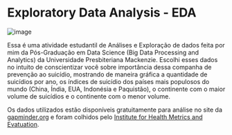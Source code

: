 # Exploratory Data Analysis - EDA
![image](https://user-images.githubusercontent.com/59674194/192119419-bf5a0638-39c2-4fef-bf26-427d0eddc440.png)

Essa é uma atividade estudantil de Análises e Exploração de dados feita por mim da Pós-Graduação em Data Science (Big Data Processing and Analytics) da Universidade Presbiteriana Mackenzie. Escolhi esses dados no intuito de conscientizar você sobre importância dessa companha de prevenção ao suicídio, mostrando de maneira gráfica a  quantidade de suicídios por ano, os índices de suicídio dos países mais populosos do mundo (China, Índia, EUA, Indonésia e Paquistão), o continente com o maior volume de suicídios e o continente com o menor volume.

Os dados utilizados estão disponíveis gratuitamente para análise no site da [gapminder.org](https://www.gapminder.org/) e foram colhidos pelo [Institute for Health Metrics and Evatuation](https://www.healthdata.org/).
